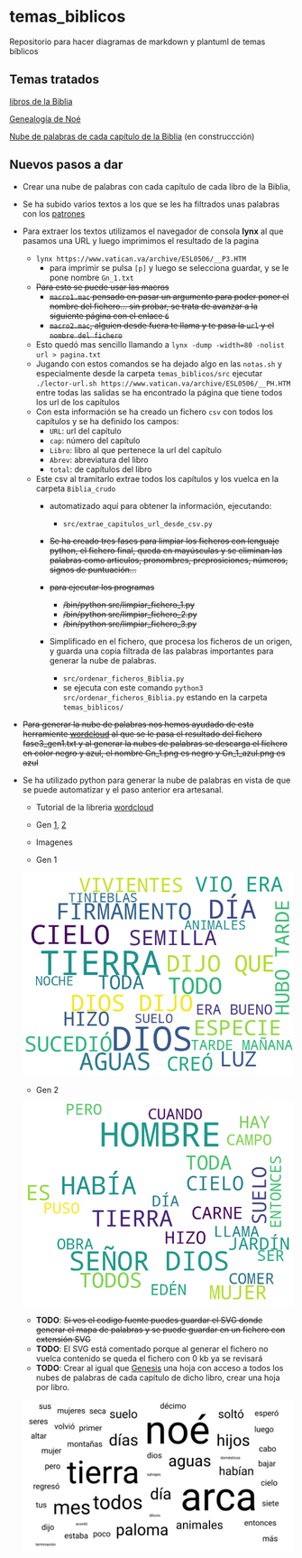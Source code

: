 # temas_biblicos

Repositorio para hacer diagramas de markdown y plantuml de temas bíblicos

## Temas tratados

[libros de la Biblia](markdown/Libros_de_la_Biblia.md)

[Genealogía de Noé](markdown/Genealogia_de_Noe.md)

[Nube de palabras de cada capítulo de la Biblia](markdown/Nube_palabras_Biblia.md) (en construccción)

## Nuevos pasos a dar

- Crear una nube de palabras con cada capítulo de cada libro de la Biblia,

- Se ha subido varios textos a los que se les ha filtrados unas palabras con los [patrones](Biblia/texto_filtrado/patron-filtro.txt)
- Para extraer los textos utilizamos el navegador de consola **lynx** al que pasamos una URL y luego imprimimos el resultado de la pagina
  - `lynx https://www.vatican.va/archive/ESL0506/__P3.HTM`
    - para imprimir se pulsa `[p]` y luego se selecciona guardar, y se le pone nombre `Gn_1.txt`
  - ~~Para esto se puede usar las macros~~
    - ~~`macro1.mac` pensado en pasar un argumento para poder poner el nombre del fichero... sin probar, se trata de avanzar a la siguiente página con el enlace `6`~~
    - ~~`macro2.mac`, alguien desde fuera te llama y te pasa la `url` y el `nombre del fichero`~~
  - Esto quedó mas sencillo llamando a `lynx -dump -width=80 -nolist url > pagina.txt`
  - Jugando con estos comandos se ha dejado algo en las `notas.sh` y especialmente desde la carpeta `temas_biblicos/src` ejecutar `./lector-url.sh https://www.vatican.va/archive/ESL0506/__PH.HTM` entre todas las salidas se ha encontrado la página que tiene todos los url de los capítulos
  - Con esta información se ha creado un fichero `csv` con todos los capítulos y se ha definido los campos:
    - `URL`: url del capítulo
    - `cap`: número del capítulo
    - `Libro`: libro al que  pertenece la url del capítulo
    - `Abrev`: abreviatura del libro
    - `total`: de capítulos del libro
  - Este csv al tramitarlo extrae todos los capítulos y los vuelca en la carpeta `Biblia_crudo`
    - automatizado aquí para obtener la información, ejecutando:
      - `src/extrae_capitulos_url_desde_csv.py`

    - ~~Se ha creado tres fases para limpiar los ficheros con lenguaje python, el fichero final, queda en mayúsculas y se eliminan las palabras como articulos, pronombres, preprosiciones, números, signos de puntuación...~~
    - ~~para ejecutar los programas~~
      - ~~/bin/python src/limpiar_fichero_1.py~~
      - ~~/bin/python src/limpiar_fichero_2.py~~
      - ~~/bin/python src/limpiar_fichero_3.py~~

    - Simplificado en el fichero, que procesa los ficheros de un origen, y guarda una copia filtrada de las palabras importantes para generar la nube de palabras.
      - `src/ordenar_ficheros_Biblia.py`
      - se ejecuta con este comando `python3 src/ordenar_ficheros_Biblia.py` estando en la carpeta `temas_biblicos/`

- ~~Para generar la nube de palabras nos hemos ayudado de esta herramiente [wordcloud](https://awario.com/es/wordcloud/) al que se le pasa el resultado del fichero fase3_gen1.txt y al generar la nubes de palabras se descarga el fichero en color negro y azul, el nombre Gn_1.png es negro y Gn_1_azul.png es azul~~

- Se ha utilizado python para generar la nube de palabras en vista de que se puede automatizar y el paso anterior era artesanal.
  - Tutorial de la libreria [wordcloud](https://www.datacamp.com/es/tutorial/wordcloud-python)

  - Gen [1](Biblia/texto_filtrado/AT/Gn/Gn_1.txt), [2](Biblia/texto_filtrado/AT/Gn/Gn_2.txt)
  - Imagenes

  - Gen 1

  ![Gen1](Biblia/nube_de_palabras/AT/Gn/Gn_1.png)

  - Gen 2

  ![Gen2](Biblia/nube_de_palabras/AT/Gn/Gn_2.png)

  - **TODO**: ~~Si ves el codigo fuente puedes guardar el SVG donde generar el mapa de palabras y se puede guardar en un fichero con extensión SVG~~
  - **TODO**: El SVG está comentado porque al generar el fichero no vuelca contenido se queda el fichero con 0 kb ya se revisará
  - **TODO**: Crear al igual que [Genesis](/Biblia/Genesis.md) una hoja con acceso a todos los nubes de palabras de cada capítulo de dicho libro, crear una hoja por libro.
  
  ~~![Gen8](Biblia/nube_de_palabras/AT/Gn/Gn_8.svg)~~
